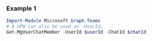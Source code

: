 ### Example 1
``` powershell
Import-Module Microsoft.Graph.Teams
# A UPN can also be used as -UserId.
Get-MgUserChatMember -UserId $userId -ChatId $chatId
```
